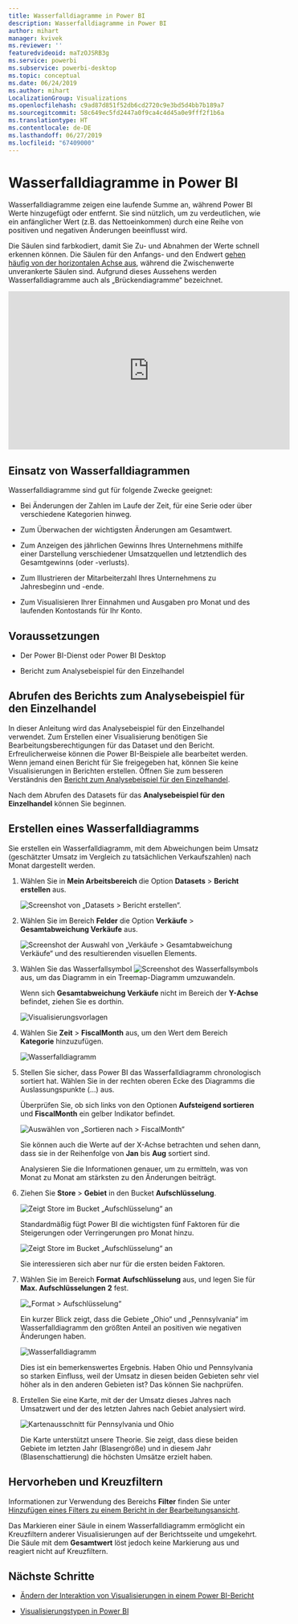 ```yaml
---
title: Wasserfalldiagramme in Power BI
description: Wasserfalldiagramme in Power BI
author: mihart
manager: kvivek
ms.reviewer: ''
featuredvideoid: maTzOJSRB3g
ms.service: powerbi
ms.subservice: powerbi-desktop
ms.topic: conceptual
ms.date: 06/24/2019
ms.author: mihart
LocalizationGroup: Visualizations
ms.openlocfilehash: c9ad87d851f52db6cd2720c9e3bd5d4bb7b189a7
ms.sourcegitcommit: 58c649ec5fd2447a0f9ca4c4d45a0e9fff2f1b6a
ms.translationtype: HT
ms.contentlocale: de-DE
ms.lasthandoff: 06/27/2019
ms.locfileid: "67409000"
---
```

# <a name="waterfall-charts-in-power-bi"></a>Wasserfalldiagramme in Power BI

Wasserfalldiagramme zeigen eine laufende Summe an, während Power BI Werte hinzugefügt oder entfernt. Sie sind nützlich, um zu verdeutlichen, wie ein anfänglicher Wert (z.B. das Nettoeinkommen) durch eine Reihe von positiven und negativen Änderungen beeinflusst wird.

Die Säulen sind farbkodiert, damit Sie Zu- und Abnahmen der Werte schnell erkennen können. Die Säulen für den Anfangs- und den Endwert [gehen häufig von der horizontalen Achse aus](https://support.office.com/article/Create-a-waterfall-chart-in-Office-2016-for-Windows-8de1ece4-ff21-4d37-acd7-546f5527f185#BKMK_Float "gehen häufig von der horizontalen Achse aus"), während die Zwischenwerte unverankerte Säulen sind. Aufgrund dieses Aussehens werden Wasserfalldiagramme auch als „Brückendiagramme“ bezeichnet.

<iframe width="560" height="315" src="https://www.youtube.com/embed/qKRZPBnaUXM" frameborder="0" allow="autoplay; encrypted-media" allowfullscreen></iframe>

## <a name="when-to-use-a-waterfall-chart"></a>Einsatz von Wasserfalldiagrammen

Wasserfalldiagramme sind gut für folgende Zwecke geeignet:

* Bei Änderungen der Zahlen im Laufe der Zeit, für eine Serie oder über verschiedene Kategorien hinweg.

* Zum Überwachen der wichtigsten Änderungen am Gesamtwert.

* Zum Anzeigen des jährlichen Gewinns Ihres Unternehmens mithilfe einer Darstellung verschiedener Umsatzquellen und letztendlich des Gesamtgewinns (oder -verlusts).

* Zum Illustrieren der Mitarbeiterzahl Ihres Unternehmens zu Jahresbeginn und -ende.

* Zum Visualisieren Ihrer Einnahmen und Ausgaben pro Monat und des laufenden Kontostands für Ihr Konto.

## <a name="prerequisites"></a>Voraussetzungen

* Der Power BI-Dienst oder Power BI Desktop

* Bericht zum Analysebeispiel für den Einzelhandel

## <a name="get-the-retail-analysis-sample-report"></a>Abrufen des Berichts zum Analysebeispiel für den Einzelhandel

In dieser Anleitung wird das Analysebeispiel für den Einzelhandel verwendet. Zum Erstellen einer Visualisierung benötigen Sie Bearbeitungsberechtigungen für das Dataset und den Bericht. Erfreulicherweise können die Power BI-Beispiele alle bearbeitet werden. Wenn jemand einen Bericht für Sie freigegeben hat, können Sie keine Visualisierungen in Berichten erstellen. Öffnen Sie zum besseren Verständnis den [Bericht zum Analysebeispiel für den Einzelhandel](../sample-datasets.md).

Nach dem Abrufen des Datasets für das **Analysebeispiel für den Einzelhandel** können Sie beginnen.

## <a name="create-a-waterfall-chart"></a>Erstellen eines Wasserfalldiagramms

Sie erstellen ein Wasserfalldiagramm, mit dem Abweichungen beim Umsatz (geschätzter Umsatz im Vergleich zu tatsächlichen Verkaufszahlen) nach Monat dargestellt werden.

1. Wählen Sie in **Mein Arbeitsbereich** die Option **Datasets** > **Bericht erstellen** aus.

    ![Screenshot von „Datasets > Bericht erstellen“.](media/power-bi-visualization-waterfall-charts/power-bi-create-a-report.png)

1. Wählen Sie im Bereich **Felder** die Option **Verkäufe** > **Gesamtabweichung Verkäufe** aus.

   ![Screenshot der Auswahl von „Verkäufe > Gesamtabweichung Verkäufe“ und des resultierenden visuellen Elements.](media/power-bi-visualization-waterfall-charts/power-bi-first-value.png)

1. Wählen Sie das Wasserfallsymbol ![Screenshot des Wasserfallsymbols](media/power-bi-visualization-waterfall-charts/power-bi-waterfall-icon.png) aus, um das Diagramm in ein Treemap-Diagramm umzuwandeln.

    Wenn sich **Gesamtabweichung Verkäufe** nicht im Bereich der **Y-Achse** befindet, ziehen Sie es dorthin.

    ![Visualisierungsvorlagen](media/power-bi-visualization-waterfall-charts/convertwaterfall.png)

1. Wählen Sie **Zeit** > **FiscalMonth** aus, um den Wert dem Bereich **Kategorie** hinzuzufügen.

    ![Wasserfalldiagramm](media/power-bi-visualization-waterfall-charts/power-bi-waterfall.png)

1. Stellen Sie sicher, dass Power BI das Wasserfalldiagramm chronologisch sortiert hat. Wählen Sie in der rechten oberen Ecke des Diagramms die Auslassungspunkte (...) aus.

    Überprüfen Sie, ob sich links von den Optionen **Aufsteigend sortieren** und **FiscalMonth** ein gelber Indikator befindet.

    ![Auswählen von „Sortieren nach > FiscalMonth“](media/power-bi-visualization-waterfall-charts/power-bi-sort-by.png)

    Sie können auch die Werte auf der X-Achse betrachten und sehen dann, dass sie in der Reihenfolge von **Jan** bis **Aug** sortiert sind.

    Analysieren Sie die Informationen genauer, um zu ermitteln, was von Monat zu Monat am stärksten zu den Änderungen beiträgt.

1. Ziehen Sie **Store** > **Gebiet** in den Bucket **Aufschlüsselung**.

    ![Zeigt Store im Bucket „Aufschlüsselung“ an](media/power-bi-visualization-waterfall-charts/power-bi-waterfall-breakdown.png)

    Standardmäßig fügt Power BI die wichtigsten fünf Faktoren für die Steigerungen oder Verringerungen pro Monat hinzu.

    ![Zeigt Store im Bucket „Aufschlüsselung“ an](media/power-bi-visualization-waterfall-charts/power-bi-waterfall-breakdown-initial.png)

    Sie interessieren sich aber nur für die ersten beiden Faktoren.

1. Wählen Sie im Bereich **Format** **Aufschlüsselung** aus, und legen Sie für **Max. Aufschlüsselungen** **2** fest.

    ![„Format > Aufschlüsselung“](media/power-bi-visualization-waterfall-charts/power-bi-waterfall-breakdown-maximum.png)

    Ein kurzer Blick zeigt, dass die Gebiete „Ohio“ und „Pennsylvania“ im Wasserfalldiagramm den größten Anteil an positiven wie negativen Änderungen haben.

    ![Wasserfalldiagramm](media/power-bi-visualization-waterfall-charts/power-bi-waterfall-axis.png)

    Dies ist ein bemerkenswertes Ergebnis. Haben Ohio und Pennsylvania so starken Einfluss, weil der Umsatz in diesen beiden Gebieten sehr viel höher als in den anderen Gebieten ist? Das können Sie nachprüfen.

1. Erstellen Sie eine Karte, mit der der Umsatz dieses Jahres nach Umsatzwert und der des letzten Jahres nach Gebiet analysiert wird.

    ![Kartenausschnitt für Pennsylvania und Ohio](media/power-bi-visualization-waterfall-charts/power-bi-map.png)

    Die Karte unterstützt unsere Theorie. Sie zeigt, dass diese beiden Gebiete im letzten Jahr (Blasengröße) und in diesem Jahr (Blasenschattierung) die höchsten Umsätze erzielt haben.

## <a name="highlighting-and-cross-filtering"></a>Hervorheben und Kreuzfiltern

Informationen zur Verwendung des Bereichs **Filter** finden Sie unter [Hinzufügen eines Filters zu einem Bericht in der Bearbeitungsansicht](../power-bi-report-add-filter.md).

Das Markieren einer Säule in einem Wasserfalldiagramm ermöglicht ein Kreuzfiltern anderer Visualisierungen auf der Berichtsseite und umgekehrt. Die Säule mit dem **Gesamtwert** löst jedoch keine Markierung aus und reagiert nicht auf Kreuzfiltern.

## <a name="next-steps"></a>Nächste Schritte

* [Ändern der Interaktion von Visualisierungen in einem Power BI-Bericht](../service-reports-visual-interactions.md)

* [Visualisierungstypen in Power BI](power-bi-visualization-types-for-reports-and-q-and-a.md)
